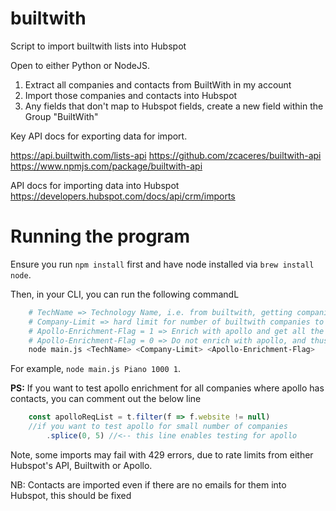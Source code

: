 # builtwith
Script to import builtwith lists into Hubspot

Open to either Python or NodeJS.

1. Extract all companies and contacts from BuiltWith in my account
2. Import those companies and contacts into Hubspot
3. Any fields that don't map to Hubspot fields, create a new field within the Group "BuiltWith"

Key API docs for exporting data for import.

https://api.builtwith.com/lists-api
https://github.com/zcaceres/builtwith-api
https://www.npmjs.com/package/builtwith-api

API docs for importing data into Hubspot
https://developers.hubspot.com/docs/api/crm/imports


# Running the program

Ensure you run `npm install` first and have node installed via `brew install node`.

Then, in your CLI, you can run the following commandL
```bash
    # TechName => Technology Name, i.e. from builtwith, getting companies who use this technology in their stack
    # Company-Limit => hard limit for number of builtwith companies to add from a given list
    # Apollo-Enrichment-Flag = 1 => Enrich with apollo and get all the right emails of people who work in those companies
    # Apollo-Enrichment-Flag = 0 => Do not enrich with apollo, and thus don't spend any API calls
    node main.js <TechName> <Company-Limit> <Apollo-Enrichment-Flag>
```

For example, `node main.js Piano 1000 1`.

**PS:** If you want to test apollo enrichment for all companies where apollo has contacts, you can comment out the below line

```javascript
    const apolloReqList = t.filter(f => f.website != null)
    //if you want to test apollo for small number of companies
        .splice(0, 5) //<-- this line enables testing for apollo
```
Note, some imports may fail with 429 errors, due to rate limits from either Hubspot's API, Builtwith or Apollo.

NB: Contacts are imported even if there are no emails for them into Hubspot, this should be fixed
